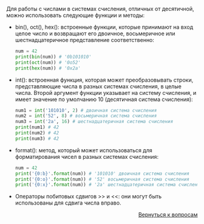 Для работы с числами в системах счисления, отличных от десятичной, можно использовать следующие функции и методы:

- bin(), oct(), hex(): встроенные функции, которые принимают на вход целое число и возвращают его двоичное,
  восьмеричное или шестнадцатеричное представление соответственно:
  ```py
  num = 42
  print(bin(num)) # '0b101010'
  print(oct(num)) # '0o52'
  print(hex(num)) # '0x2a'
  ```

- int(): встроенная функция, которая может преобразовывать строки, представляющие числа в разных системах счисления,
  в целые числа. Второй аргумент функции указывает на систему счисления, и имеет значение по умолчанию
  10 (десятичная система счисления):
  ```py
  num1 = int('101010', 2) # двоичная система счисления
  num2 = int('52', 8) # восьмеричная система счисления
  num3 = int('2a', 16) # шестнадцатеричная система счисления
  print(num1) # 42
  print(num2) # 42
  print(num3) # 42
  ```

- format(): метод, который может использоваться для форматирования чисел в разных системах счисления:
  ```py
  num = 42
  print('{0:b}'.format(num)) # '101010' двоичная система счисления
  print('{0:o}'.format(num)) # '52' восьмеричная система счисления
  print('{0:x}'.format(num)) # '2a' шестнадцатеричная система счисления
  ```

- Операторы побитовых сдвигов >> и <<: они могут быть использованы для сдвига числа вправо.

<div align="right">

[Вернуться к вопросам](../Вопросы.md)

</div>
